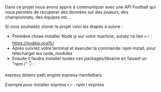 Dans ce projet nous avons appris à communiquer avec une API Football qui nous permets de récuperer des données sur des joueurs, des championnats, des équipes etc...




Si vous souhaitez cloner le projet voici les étapes à suivre : 

 * Première chose installer Node js sur votre machine, suivez ce lien 👉 : https://nodejs.org/fr/
 * Après ouivrez votre terminal et éxecuter la commande: npm install, pour télécharger les node_modules
 * Ensuite il faudra installer toutes ces packages/librairie en faisant un  "npm i"  👇  : 
 
express
dotenv
path
engine
express-handlebars


Exemple pour installer express 👉 : npm i express


